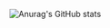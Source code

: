 ![Anurag's GitHub stats](https://github-readme-stats.vercel.app/api?username=i1lness&show_icons=true&theme=radical)
